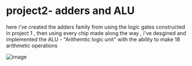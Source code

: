 <h1>project2- adders and ALU </h1>

here i've created the adders family from using the logic gates constructed in project 1 , then using every chip made along the way , i've desgined and implemented the ALU - "Arithemtic logic unit" with the ability to make 18 arithmetic operations 

![image](https://github.com/ahmeddtarek11/From-NAND-gate-to-the-HACK-computer-/assets/117470939/8d54ce38-07fb-4476-8386-59f52f9e82ea)


